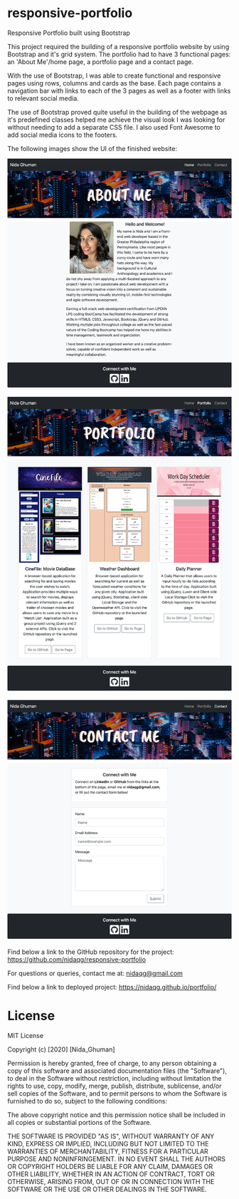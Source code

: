 # responsive-portfolio
Responsive Portfolio built using Bootstrap

This project required the building of a responsive portfolio website by using Bootstrap and it's grid system. The portfolio had to have 3 functional pages: an 'About Me'/home page, a portfolio page and a contact page.

With the use of Bootstrap, I was able to create functional and responsive pages using rows, columns and cards as the base. Each page contains a navigation bar with links to each of the 3 pages as well as a footer with links to relevant social media.

The use of Bootstrap proved quite useful in the building of the webpage as it's predefined classes helped me achieve the visual look I was looking for without needing to add a separate CSS file. I also used Font Awesome to add social media icons to the footers. 

The following images show the UI of the finished website:

![About Me/Home Page](assets/homepage-demo.png)

![Portfolio Page](assets/portfolio-demo.png)

![Contact Me](assets/contact-page-demo.png)


Find below a link to the GitHub repository for the project:
https://github.com/nidaqg/responsive-portfolio 

For questions or queries, contact me at: nidaqg@gmail.com 

Find below a link to deployed project:
https://nidaqg.github.io/portfolio/


# License
MIT License

Copyright (c) [2020] [Nida_Ghuman]

Permission is hereby granted, free of charge, to any person obtaining a copy
of this software and associated documentation files (the "Software"), to deal
in the Software without restriction, including without limitation the rights
to use, copy, modify, merge, publish, distribute, sublicense, and/or sell
copies of the Software, and to permit persons to whom the Software is
furnished to do so, subject to the following conditions:

The above copyright notice and this permission notice shall be included in all
copies or substantial portions of the Software.

THE SOFTWARE IS PROVIDED "AS IS", WITHOUT WARRANTY OF ANY KIND, EXPRESS OR
IMPLIED, INCLUDING BUT NOT LIMITED TO THE WARRANTIES OF MERCHANTABILITY,
FITNESS FOR A PARTICULAR PURPOSE AND NONINFRINGEMENT. IN NO EVENT SHALL THE
AUTHORS OR COPYRIGHT HOLDERS BE LIABLE FOR ANY CLAIM, DAMAGES OR OTHER
LIABILITY, WHETHER IN AN ACTION OF CONTRACT, TORT OR OTHERWISE, ARISING FROM,
OUT OF OR IN CONNECTION WITH THE SOFTWARE OR THE USE OR OTHER DEALINGS IN THE
SOFTWARE.



